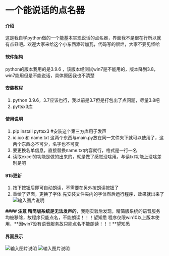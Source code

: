 # 一个能说话的点名器

#### 介绍
这是我自学python做的一个能基本实现说话的点名器，界面我不是很在行所以就有点丑吧。欢迎大家来给这个小东西添砖加瓦，代码写的很烂，大家不要见怪哈

#### 软件架构
python的版本我用的是3.9.6 ，该版本经测试win7是不能用的，版本降到3.8，win7能用但是不能说话，具体原因我也不清楚

#### 安装教程

1.  python 3.9.6，3.7应该也行，我以前是3.7但是打包出了点问题，尽量3.8吧
2.  pyttsx3库

#### 使用说明

1.  pip install pyttsx3 #安装这个第三方库用于发声
2.  ic.ico 和 name.txt 这两个东西与main.py放在同一文件夹下就可以使用了，这两个东西必不可少，名字也不可变
3.  要更换名单信息，直接替换name.txt内容就行，格式是一行一名
4.  读取excel的功能是做的出来的，就是做了感觉没啥用。与读txt功能上没啥差别是吧

#### 915更新
1.  按下按钮后即可自动朗读，不需要在另外按朗读按钮了
2.  重绘了界面，更换了字体
    先安装文件夹内的字体然后运行程序，效果就出来了
![输入图片说明](https://images.gitee.com/uploads/images/2021/0915/190711_98fac5d8_5591477.png "屏幕截图 2021-09-15 105638.png")

 **#### 注意**
**精简版系统是无法发声的**，我刚实验后发现，精简版系统的语音服务均被移除，故程序只能点名，不能朗读！！！望知悉
程序仅限win10以上版本使用，**因win7没有语音服务故只能点名不能朗读！！！**望知悉 

#### 界面展示
![输入图片说明](https://images.gitee.com/uploads/images/2021/0807/141820_a29d0a95_5591477.png "界面.png")
![输入图片说明](https://images.gitee.com/uploads/images/2021/0807/141838_513f477a_5591477.png "效果.png")
